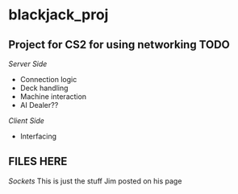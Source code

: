 # blackjack_proj
**Project for CS2 for using networking**
TODO
-----
*Server Side*
- Connection logic
- Deck handling
- Machine interaction
- AI Dealer??

*Client Side*
- Interfacing

FILES HERE
-----
*Sockets*
This is just the stuff Jim posted on his page
